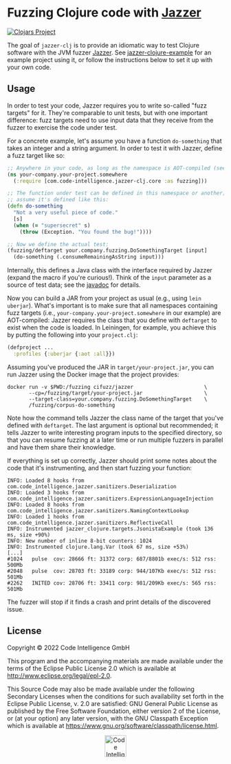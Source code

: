 # Fuzzing Clojure code with [Jazzer](https://github.com/CodeIntelligenceTesting/jazzer)

[![Clojars Project](https://img.shields.io/clojars/v/com.code-intelligence/jazzer-clj.svg)](https://clojars.org/com.code-intelligence/jazzer-clj)

The goal of `jazzer-clj` is to provide an idiomatic way to test Clojure software
with the JVM fuzzer [Jazzer](https://github.com/CodeIntelligenceTesting/jazzer).
See
[jazzer-clojure-example](https://github.com/CodeIntelligenceTesting/jazzer-clojure-example)
for an example project using it, or follow the instructions below to set it up
with your own code.

## Usage

In order to test your code, Jazzer requires you to write so-called "fuzz
targets" for it. They're comparable to unit tests, but with one important
difference: fuzz targets need to use input data that they receive from the
fuzzer to exercise the code under test.

For a concrete example, let's assume you have a function `do-something` that
takes an integer and a string argument. In order to test it with Jazzer, define
a fuzz target like so:

``` clojure
;; Anywhere in your code, as long as the namespace is AOT-compiled (see below)
(ns your-company.your-project.somewhere
  (:require [com.code-intelligence.jazzer-clj.core :as fuzzing]))

;; The function under test can be defined in this namespace or another; let's
;; assume it's defined like this:
(defn do-something
  "Not a very useful piece of code."
  [s]
  (when (= "supersecret" s)
    (throw (Exception. "You found the bug!"))))

;; Now we define the actual test:
(fuzzing/deftarget your.company.fuzzing.DoSomethingTarget [input]
  (do-something (.consumeRemainingAsString input)))
```

Internally, this defines a Java class with the interface required by Jazzer
(expand the macro if you're curious!). Think of the `input` parameter as a
source of test data; see the
[javadoc](https://codeintelligencetesting.github.io/jazzer-api/com/code_intelligence/jazzer/api/FuzzedDataProvider.html)
for details.

Now you can build a JAR from your project as usual (e.g., using `lein uberjar`).
What's important is to make sure that all namespaces containing fuzz targets
(i.e., `your-company.your-project.somewhere` in our example) are AOT-compiled:
Jazzer requires the class that you define with `deftarget` to exist when the
code is loaded. In Leiningen, for example, you achieve this by putting the
following into your `project.clj`:

``` clojure
(defproject ...
  :profiles {:uberjar {:aot :all}})
```

Assuming you've produced the JAR in `target/your-project.jar`, you can run
Jazzer using the Docker image that the project provides:

``` shell
docker run -v $PWD:/fuzzing cifuzz/jazzer                       \
       --cp=/fuzzing/target/your-project.jar                    \
       --target-class=your.company.fuzzing.DoSomethingTarget    \
       /fuzzing/corpus-do-something
```

Note how the command tells Jazzer the class name of the target that you've
defined with `deftarget`. The last argument is optional but recommended; it
tells Jazzer to write interesting program inputs to the specified directory, so
that you can resume fuzzing at a later time or run multiple fuzzers in parallel
and have them share their knowledge.

If everything is set up correctly, Jazzer should print some notes about the code
that it's instrumenting, and then start fuzzing your function:

``` text
INFO: Loaded 8 hooks from com.code_intelligence.jazzer.sanitizers.Deserialization
INFO: Loaded 3 hooks from com.code_intelligence.jazzer.sanitizers.ExpressionLanguageInjection
INFO: Loaded 8 hooks from com.code_intelligence.jazzer.sanitizers.NamingContextLookup
INFO: Loaded 1 hooks from com.code_intelligence.jazzer.sanitizers.ReflectiveCall
INFO: Instrumented jazzer_clojure.targets.JsonistaExample (took 136 ms, size +90%)
INFO: New number of inline 8-bit counters: 1024
INFO: Instrumented clojure.lang.Var (took 67 ms, size +53%)
[...]
#1024	pulse  cov: 28666 ft: 31372 corp: 687/8801b exec/s: 512 rss: 500Mb
#2048	pulse  cov: 28703 ft: 33189 corp: 944/107Kb exec/s: 512 rss: 501Mb
#2262	INITED cov: 28706 ft: 33411 corp: 981/209Kb exec/s: 565 rss: 501Mb
```

The fuzzer will stop if it finds a crash and print details of the discovered
issue.

## License

Copyright © 2022 Code Intelligence GmbH

This program and the accompanying materials are made available under the
terms of the Eclipse Public License 2.0 which is available at
http://www.eclipse.org/legal/epl-2.0.

This Source Code may also be made available under the following Secondary
Licenses when the conditions for such availability set forth in the Eclipse
Public License, v. 2.0 are satisfied: GNU General Public License as published by
the Free Software Foundation, either version 2 of the License, or (at your
option) any later version, with the GNU Classpath Exception which is available
at https://www.gnu.org/software/classpath/license.html.

<p align="center">
<a href="https://www.code-intelligence.com"><img src="https://www.code-intelligence.com/hubfs/Logos/CI%20Logos/CI_Header_GitHub_quer.jpeg" height=50px alt="Code Intelligence logo"></a>
</p>

